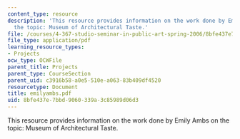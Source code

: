 ```yaml
---
content_type: resource
description: 'This resource provides information on the work done by Emily Ambs on
  the topic: Museum of Architectural Taste.'
file: /courses/4-367-studio-seminar-in-public-art-spring-2006/8bfe437e7bbd9060339a3c85989d06d3_emilyambs.pdf
file_type: application/pdf
learning_resource_types:
- Projects
ocw_type: OCWFile
parent_title: Projects
parent_type: CourseSection
parent_uid: c3916b58-a0e5-510e-a063-83b409df4520
resourcetype: Document
title: emilyambs.pdf
uid: 8bfe437e-7bbd-9060-339a-3c85989d06d3
---
```

This resource provides information on the work done by Emily Ambs on the topic: Museum of Architectural Taste.

